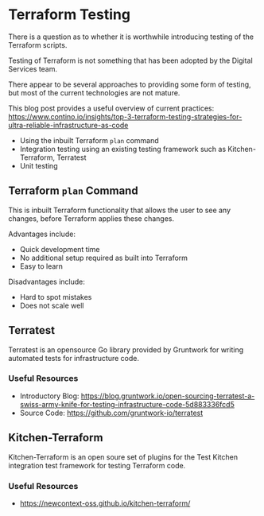 # Terraform Testing

There is a question as to whether it is worthwhile introducing testing of the Terraform scripts.

Testing of Terraform is not something that has been adopted by the Digital Services team.

There appear to be several approaches to providing some form of testing, but most of the current technologies are not mature.

This blog post provides a useful overview of current practices: https://www.contino.io/insights/top-3-terraform-testing-strategies-for-ultra-reliable-infrastructure-as-code
* Using the inbuilt Terraform ```plan``` command
* Integration testing using an existing testing framework such as Kitchen-Terraform, Terratest
* Unit testing

## Terraform ``plan`` Command

This is inbuilt Terraform functionality that allows the user to see any changes, before Terraform applies these changes.

Advantages include:
* Quick development time
* No additional setup required as built into Terraform
* Easy to learn

Disadvantages include:
* Hard to spot mistakes
* Does not scale well

## Terratest

Terratest is an opensource Go library provided by Gruntwork for writing automated tests for infrastructure code.

### Useful Resources
* Introductory Blog: https://blog.gruntwork.io/open-sourcing-terratest-a-swiss-army-knife-for-testing-infrastructure-code-5d883336fcd5
* Source Code: https://github.com/gruntwork-io/terratest

## Kitchen-Terraform

Kitchen-Terraform is an open soure set of plugins for the Test Kitchen integration test framework for testing Terraform code.

### Useful Resources
* https://newcontext-oss.github.io/kitchen-terraform/
